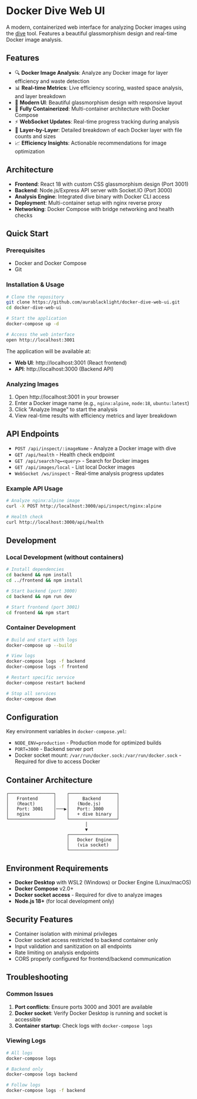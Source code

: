# Docker Dive Web UI

A modern, containerized web interface for analyzing Docker images using the [dive](https://github.com/wagoodman/dive) tool. Features a beautiful glassmorphism design and real-time Docker image analysis.

## Features

- 🔍 **Docker Image Analysis**: Analyze any Docker image for layer efficiency and waste detection
- 📊 **Real-time Metrics**: Live efficiency scoring, wasted space analysis, and layer breakdown
- 🎨 **Modern UI**: Beautiful glassmorphism design with responsive layout
- 🐳 **Fully Containerized**: Multi-container architecture with Docker Compose
- ⚡ **WebSocket Updates**: Real-time progress tracking during analysis
- 🔬 **Layer-by-Layer**: Detailed breakdown of each Docker layer with file counts and sizes
- 📈 **Efficiency Insights**: Actionable recommendations for image optimization

## Architecture

- **Frontend**: React 18 with custom CSS glassmorphism design (Port 3001)
- **Backend**: Node.js/Express API server with Socket.IO (Port 3000)  
- **Analysis Engine**: Integrated dive binary with Docker CLI access
- **Deployment**: Multi-container setup with nginx reverse proxy
- **Networking**: Docker Compose with bridge networking and health checks

## Quick Start

### Prerequisites
- Docker and Docker Compose
- Git

### Installation & Usage

```bash
# Clone the repository
git clone https://github.com/aurablacklight/docker-dive-web-ui.git
cd docker-dive-web-ui

# Start the application
docker-compose up -d

# Access the web interface
open http://localhost:3001
```

The application will be available at:
- **Web UI**: http://localhost:3001 (React frontend)
- **API**: http://localhost:3000 (Backend API)

### Analyzing Images

1. Open http://localhost:3001 in your browser
2. Enter a Docker image name (e.g., `nginx:alpine`, `node:18`, `ubuntu:latest`)
3. Click "Analyze Image" to start the analysis
4. View real-time results with efficiency metrics and layer breakdown

## API Endpoints

- `POST /api/inspect/:imageName` - Analyze a Docker image with dive
- `GET /api/health` - Health check endpoint
- `GET /api/search?q=<query>` - Search for Docker images
- `GET /api/images/local` - List local Docker images
- `WebSocket /ws/inspect` - Real-time analysis progress updates

### Example API Usage

```bash
# Analyze nginx:alpine image
curl -X POST http://localhost:3000/api/inspect/nginx:alpine

# Health check
curl http://localhost:3000/api/health
```

## Development

### Local Development (without containers)

```bash
# Install dependencies
cd backend && npm install
cd ../frontend && npm install

# Start backend (port 3000)
cd backend && npm run dev

# Start frontend (port 3001) 
cd frontend && npm start
```

### Container Development

```bash
# Build and start with logs
docker-compose up --build

# View logs
docker-compose logs -f backend
docker-compose logs -f frontend

# Restart specific service
docker-compose restart backend

# Stop all services
docker-compose down
```

## Configuration

Key environment variables in `docker-compose.yml`:

- `NODE_ENV=production` - Production mode for optimized builds
- `PORT=3000` - Backend server port
- Docker socket mount: `/var/run/docker.sock:/var/run/docker.sock` - Required for dive to access Docker

## Container Architecture

```
┌─────────────────┐    ┌──────────────────┐
│   Frontend      │    │     Backend      │
│   (React)       │    │   (Node.js)      │
│   Port: 3001    │───▶│   Port: 3000     │
│   nginx         │    │   + dive binary  │
└─────────────────┘    └──────────────────┘
                              │
                              ▼
                       ┌──────────────────┐
                       │   Docker Engine  │
                       │   (via socket)   │
                       └──────────────────┘
```

## Environment Requirements

- **Docker Desktop** with WSL2 (Windows) or Docker Engine (Linux/macOS)
- **Docker Compose** v2.0+
- **Docker socket access** - Required for dive to analyze images
- **Node.js 18+** (for local development only)

## Security Features

- Container isolation with minimal privileges
- Docker socket access restricted to backend container only
- Input validation and sanitization on all endpoints
- Rate limiting on analysis endpoints
- CORS properly configured for frontend/backend communication

## Troubleshooting

### Common Issues

1. **Port conflicts**: Ensure ports 3000 and 3001 are available
2. **Docker socket**: Verify Docker Desktop is running and socket is accessible
3. **Container startup**: Check logs with `docker-compose logs`

### Viewing Logs

```bash
# All logs
docker-compose logs

# Backend only
docker-compose logs backend

# Follow logs
docker-compose logs -f backend
```
